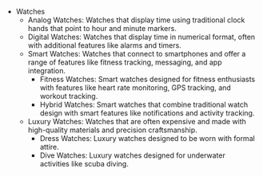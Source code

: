 - Watches
  * Analog Watches: Watches that display time using traditional clock hands
    that point to hour and minute markers.
  * Digital Watches: Watches that display time in numerical format, often with
    additional features like alarms and timers.
  * Smart Watches: Watches that connect to smartphones and offer a range of
    features like fitness tracking, messaging, and app integration.
    - Fitness Watches: Smart watches designed for fitness enthusiasts with
      features like heart rate monitoring, GPS tracking, and workout tracking.
    - Hybrid Watches: Smart watches that combine traditional watch design with
      smart features like notifications and activity tracking.
  * Luxury Watches: Watches that are often expensive and made with high-quality
    materials and precision craftsmanship.
    - Dress Watches: Luxury watches designed to be worn with formal attire.
    - Dive Watches: Luxury watches designed for underwater activities like
      scuba diving.
